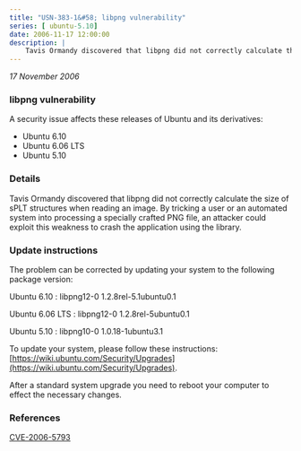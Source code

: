 ```yaml
---
title: "USN-383-1&#58; libpng vulnerability"
series: [ ubuntu-5.10]
date: 2006-11-17 12:00:00
description: |
    Tavis Ormandy discovered that libpng did not correctly calculate the  size of sPLT structures when reading an image.  By tricking a user or an  automated system into processing a specially crafted PNG file, an  attacker could exploit this weakness to crash the application using the  library.
--- 
```

 
 

*17 November 2006*

### libpng vulnerability

A security issue affects these releases of Ubuntu and its derivatives:

* Ubuntu 6.10
* Ubuntu 6.06 LTS
* Ubuntu 5.10

### Details

Tavis Ormandy discovered that libpng did not correctly calculate the size of sPLT structures when reading an image. By tricking a user or an automated system into processing a specially crafted PNG file, an attacker could exploit this weakness to crash the application using the library.

### Update instructions

The problem can be corrected by updating your system to the following package version:

Ubuntu 6.10
 : libpng12-0 <span>1.2.8rel-5.1ubuntu0.1</span>

Ubuntu 6.06 LTS
 : libpng12-0 <span>1.2.8rel-5ubuntu0.1</span>

Ubuntu 5.10
 : libpng10-0 <span>1.0.18-1ubuntu3.1</span>

To update your system, please follow these instructions: [https://wiki.ubuntu.com/Security/Upgrades](https://wiki.ubuntu.com/Security/Upgrades).

After a standard system upgrade you need to reboot your computer to effect the necessary changes.

### References

 
 [CVE-2006-5793](http://people.ubuntu.com/~ubuntu-security/cve/CVE-2006-5793)
 

